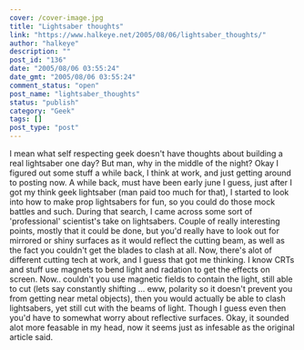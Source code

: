 ```yaml
---
cover: /cover-image.jpg
title: "Lightsaber thoughts"
link: "https://www.halkeye.net/2005/08/06/lightsaber_thoughts/"
author: "halkeye"
description: ""
post_id: "136"
date: "2005/08/06 03:55:24"
date_gmt: "2005/08/06 03:55:24"
comment_status: "open"
post_name: "lightsaber_thoughts"
status: "publish"
category: "Geek"
tags: []
post_type: "post"
---
```


I mean what self respecting geek doesn't have thoughts about building a real lightsaber one day? But man, why in the middle of the night? Okay I figured out some stuff a while back, I think at work, and just getting around to posting now. A while back, must have been early june I guess, just after I got my think geek lightsaber (man paid too much for that), I started to look into how to make prop lightsabers for fun, so you could do those mock battles and such. During that search, I came across some sort of 'professional' scientist's take on lightsabers. Couple of really interesting points, mostly that it could be done, but you'd really have to look out for mirrored or shiny surfaces as it would reflect the cutting beam, as well as the fact you couldn't get the blades to clash at all. Now, there's alot of different cutting tech at work, and I guess that got me thinking. I know CRTs and stuff use magnets to bend light and radation to get the effects on screen. Now.. couldn't you use magnetic fields to contain the light, still able to cut (lets say constantly shifting ... eww, polarity so it doesn't prevent you from getting near metal objects), then you would actually be able to clash lightsabers, yet still cut with the beams of light. Though I guess even then you'd have to somewhat worry about reflective surfaces. Okay, it sounded alot more feasable in my head, now it seems just as infesable as the original article said.